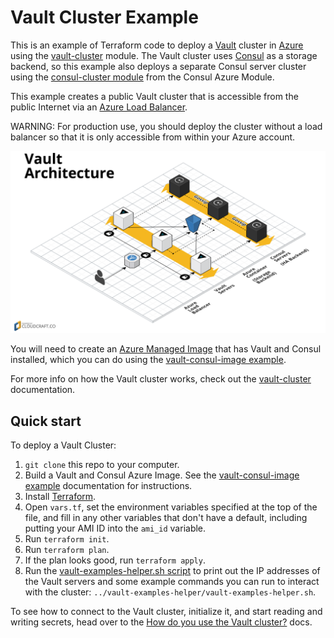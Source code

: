 # Vault Cluster Example 

This is an example of Terraform code to deploy a [Vault](https://www.vaultproject.io/) cluster in 
[Azure](https://azure.microsoft.com/) using the [vault-cluster](https://github.com/hashicorp/terraform-azurerm-vault/tree/master/modules/vault-cluster) module. The Vault cluster uses 
[Consul](https://www.consul.io/) as a storage backend, so this example also deploys a separate Consul server cluster 
using the [consul-cluster module](https://github.com/hashicorp/terraform-azurerm-consul/tree/master/modules/consul-cluster) 
from the Consul Azure Module.

This example creates a public Vault cluster that is accessible from the public Internet via an
[Azure Load Balancer](https://docs.microsoft.com/en-us/azure/load-balancer/load-balancer-overview). 

WARNING: For production use, you should deploy the cluster without a load balancer so that it is only accessible from within
your Azure account.

![Vault architecture](https://raw.githubusercontent.com/hashicorp/terraform-azurerm-vault/master/_docs/architecture-azurelb.png)

You will need to create an [Azure Managed Image](https://docs.microsoft.com/en-us/azure/virtual-machines/linux/build-image-with-packer) 
that has Vault and Consul installed, which you can do using the [vault-consul-image example](https://github.com/hashicorp/terraform-azurerm-vault/tree/master/examples/vault-consul-image).  

For more info on how the Vault cluster works, check out the [vault-cluster](https://github.com/hashicorp/terraform-azurerm-vault/tree/master/modules/vault-cluster) documentation.


## Quick start

To deploy a Vault Cluster:

1. `git clone` this repo to your computer.
1. Build a Vault and Consul Azure Image. See the [vault-consul-image example](https://github.com/hashicorp/terraform-azurerm-vault/tree/master/examples/vault-consul-image) documentation for 
   instructions.
1. Install [Terraform](https://www.terraform.io/).
1. Open `vars.tf`, set the environment variables specified at the top of the file, and fill in any other variables that
   don't have a default, including putting your AMI ID into the `ami_id` variable.
1. Run `terraform init`.
1. Run `terraform plan`.
1. If the plan looks good, run `terraform apply`.
1. Run the [vault-examples-helper.sh script](https://github.com/hashicorp/terraform-azurerm-vault/tree/master/examples/vault-examples-helper/vault-examples-helper.sh) to 
   print out the IP addresses of the Vault servers and some example commands you can run to interact with the cluster:
   `../vault-examples-helper/vault-examples-helper.sh`.
   
To see how to connect to the Vault cluster, initialize it, and start reading and writing secrets, head over to the 
[How do you use the Vault cluster?](https://github.com/hashicorp/terraform-azurerm-consul/tree/master/modules/vault-cluster#how-do-you-use-the-vault-cluster) docs.
